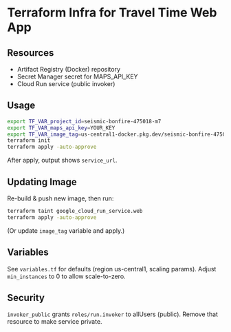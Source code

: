 # Terraform Infra for Travel Time Web App

## Resources
- Artifact Registry (Docker) repository
- Secret Manager secret for MAPS_API_KEY
- Cloud Run service (public invoker)

## Usage
```bash
export TF_VAR_project_id=seismic-bonfire-475018-m7
export TF_VAR_maps_api_key=YOUR_KEY
export TF_VAR_image_tag=us-central1-docker.pkg.dev/seismic-bonfire-475018-m7/travel-time-repo/webapp:latest
terraform init
terraform apply -auto-approve
```

After apply, output shows `service_url`.

## Updating Image
Re-build & push new image, then run:
```bash
terraform taint google_cloud_run_service.web
terraform apply -auto-approve
```
(Or update `image_tag` variable and apply.)

## Variables
See `variables.tf` for defaults (region us-central1, scaling params). Adjust `min_instances` to 0 to allow scale-to-zero.

## Security
`invoker_public` grants `roles/run.invoker` to allUsers (public). Remove that resource to make service private.


